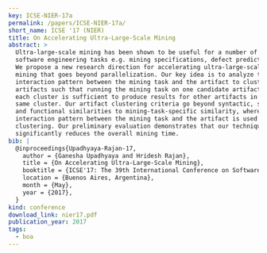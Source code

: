 ```yaml
---
key: ICSE-NIER-17a
permalink: /papers/ICSE-NIER-17a/
short_name: ICSE '17 (NIER)
title: On Accelerating Ultra-Large-Scale Mining
abstract: >
  Ultra-large-scale mining has been shown to be useful for a number of 
  software engineering tasks e.g. mining specifications, defect prediction. 
  We propose a new research direction for accelerating ultra-large-scale 
  mining that goes beyond parallelization. Our key idea is to analyze the 
  interaction pattern between the mining task and the artifact to cluster 
  artifacts such that running the mining task on one candidate artifact from
  each cluster is sufficient to produce results for other artifacts in the 
  same cluster. Our artifact clustering criteria go beyond syntactic, semantic, 
  and functional similarities to mining-task-specific similarity, where the 
  interaction pattern between the mining task and the artifact is used for 
  clustering. Our preliminary evaluation demonstrates that our technique 
  significantly reduces the overall mining time.
bib: |
  @inproceedings{Upadhyaya-Rajan-17,
    author = {Ganesha Upadhyaya and Hridesh Rajan},
    title = {On Accelerating Ultra-Large-Scale Mining},
    booktitle = {ICSE'17: The 39th International Conference on Software Engineering: NIER Track},
    location = {Buenos Aires, Argentina},
    month = {May},
    year = {2017},
  }
kind: conference
download_link: nier17.pdf
publication_year: 2017
tags:
  - boa
---
```

